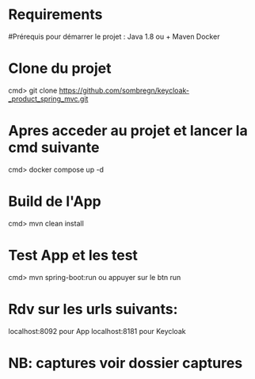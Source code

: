 # Requirements
#Prérequis pour démarrer le projet :
Java 1.8 ou +
Maven 
Docker 

# Clone du projet
cmd> git clone https://github.com/sombregn/keycloak-_product_spring_mvc.git

# Apres acceder au projet et lancer la cmd suivante
cmd> docker compose up -d

# Build de l'App
cmd> mvn clean install

# Test App et les test
cmd> mvn spring-boot:run ou appuyer sur le btn run

# Rdv sur les urls suivants:
localhost:8092 pour App
localhost:8181 pour Keycloak

# NB: captures voir dossier captures
